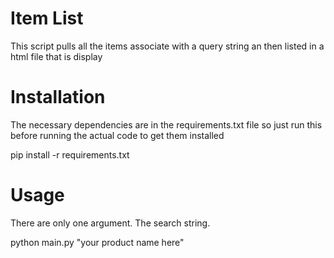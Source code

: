 # Item List

This script pulls all the items associate with a query string an then listed in a html file that is display

# Installation

The necessary dependencies are in the requirements.txt file so just run this before running the actual code to get them installed

pip install -r requirements.txt

# Usage

There are only one argument. The search string.

python main.py "your product name here"
